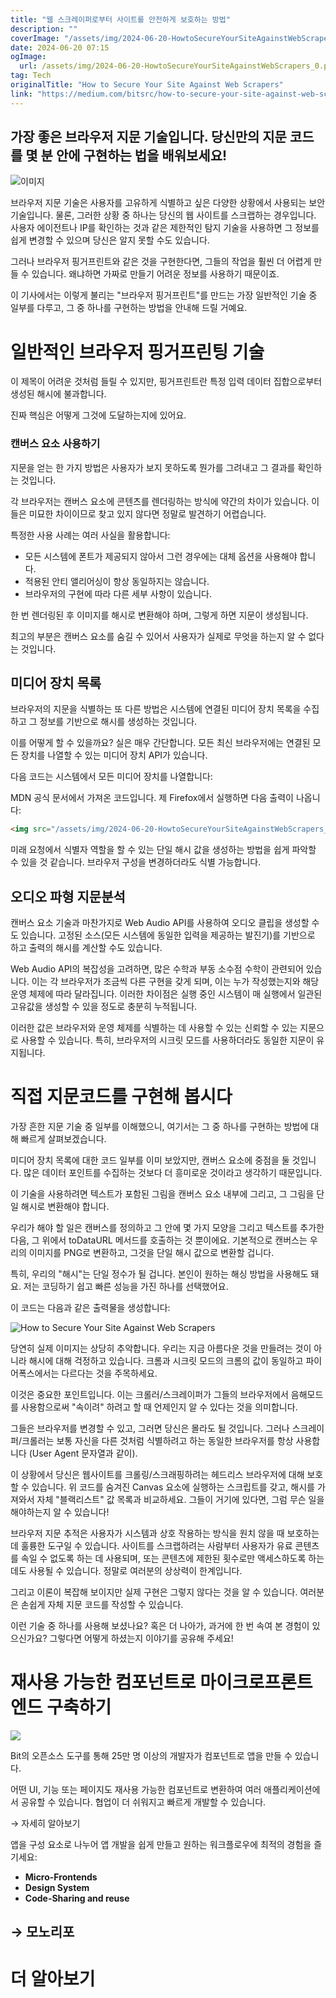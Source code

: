 ```yaml
---
title: "웹 스크레이퍼로부터 사이트를 안전하게 보호하는 방법"
description: ""
coverImage: "/assets/img/2024-06-20-HowtoSecureYourSiteAgainstWebScrapers_0.png"
date: 2024-06-20 07:15
ogImage: 
  url: /assets/img/2024-06-20-HowtoSecureYourSiteAgainstWebScrapers_0.png
tag: Tech
originalTitle: "How to Secure Your Site Against Web Scrapers"
link: "https://medium.com/bitsrc/how-to-secure-your-site-against-web-scrapers-the-best-browser-fingerprinting-techniques-9b0a996efb91"
---
```



## 가장 좋은 브라우저 지문 기술입니다. 당신만의 지문 코드를 몇 분 안에 구현하는 법을 배워보세요!

![이미지](/assets/img/2024-06-20-HowtoSecureYourSiteAgainstWebScrapers_0.png)

브라우저 지문 기술은 사용자를 고유하게 식별하고 싶은 다양한 상황에서 사용되는 보안 기술입니다. 물론, 그러한 상황 중 하나는 당신의 웹 사이트를 스크랩하는 경우입니다. 사용자 에이전트나 IP를 확인하는 것과 같은 제한적인 탐지 기술을 사용하면 그 정보를 쉽게 변경할 수 있으며 당신은 알지 못할 수도 있습니다.

<div class="content-ad"></div>

그러나 브라우저 핑거프린트와 같은 것을 구현한다면, 그들의 작업을 훨씬 더 어렵게 만들 수 있습니다. 왜냐하면 가짜로 만들기 어려운 정보를 사용하기 때문이죠.

이 기사에서는 이렇게 불리는 "브라우저 핑거프린트"를 만드는 가장 일반적인 기술 중 일부를 다루고, 그 중 하나를 구현하는 방법을 안내해 드릴 거예요.

# 일반적인 브라우저 핑거프린팅 기술

이 제목이 어려운 것처럼 들릴 수 있지만, 핑거프린트란 특정 입력 데이터 집합으로부터 생성된 해시에 불과합니다.

<div class="content-ad"></div>

진짜 핵심은 어떻게 그것에 도달하는지에 있어요.

### 캔버스 요소 사용하기

지문을 얻는 한 가지 방법은 사용자가 보지 못하도록 뭔가를 그려내고 그 결과를 확인하는 것입니다.

각 브라우저는 캔버스 요소에 콘텐츠를 렌더링하는 방식에 약간의 차이가 있습니다. 이들은 미묘한 차이이므로 찾고 있지 않다면 정말로 발견하기 어렵습니다.

<div class="content-ad"></div>

특정한 사용 사례는 여러 사실을 활용합니다:

- 모든 시스템에 폰트가 제공되지 않아서 그런 경우에는 대체 옵션을 사용해야 합니다.
- 적용된 안티 앨리어싱이 항상 동일하지는 않습니다.
- 브라우저의 구현에 따라 다른 세부 사항이 있습니다.

한 번 렌더링된 후 이미지를 해시로 변환해야 하며, 그렇게 하면 지문이 생성됩니다.

최고의 부분은 캔버스 요소를 숨길 수 있어서 사용자가 실제로 무엇을 하는지 알 수 없다는 것입니다.

<div class="content-ad"></div>

## 미디어 장치 목록

브라우저의 지문을 식별하는 또 다른 방법은 시스템에 연결된 미디어 장치 목록을 수집하고 그 정보를 기반으로 해시를 생성하는 것입니다.

이를 어떻게 할 수 있을까요? 실은 매우 간단합니다. 모든 최신 브라우저에는 연결된 모든 장치를 나열할 수 있는 미디어 장치 API가 있습니다.

다음 코드는 시스템에서 모든 미디어 장치를 나열합니다:

<div class="content-ad"></div>

MDN 공식 문서에서 가져온 코드입니다. 제 Firefox에서 실행하면 다음 출력이 나옵니다:

```html
<img src="/assets/img/2024-06-20-HowtoSecureYourSiteAgainstWebScrapers_1.png" />
```

미래 요청에서 식별자 역할을 할 수 있는 단일 해시 값을 생성하는 방법을 쉽게 파악할 수 있을 것 같습니다. 브라우저 구성을 변경하더라도 식별 가능합니다.

## 오디오 파형 지문분석

<div class="content-ad"></div>

캔버스 요소 기술과 마찬가지로 Web Audio API를 사용하여 오디오 클립을 생성할 수도 있습니다. 고정된 소스(모든 시스템에 동일한 입력을 제공하는 발진기)를 기반으로 하고 출력의 해시를 계산할 수도 있습니다.

Web Audio API의 복잡성을 고려하면, 많은 수학과 부동 소수점 수학이 관련되어 있습니다. 이는 각 브라우저가 조금씩 다른 구현을 갖게 되며, 이는 누가 작성했는지와 해당 운영 체제에 따라 달라집니다. 이러한 차이점은 실행 중인 시스템이 매 실행에서 일관된 고유값을 생성할 수 있을 정도로 충분히 누적됩니다.

이러한 값은 브라우저와 운영 체제를 식별하는 데 사용할 수 있는 신뢰할 수 있는 지문으로 사용할 수 있습니다. 특히, 브라우저의 시크릿 모드를 사용하더라도 동일한 지문이 유지됩니다.

<div class="content-ad"></div>

# 직접 지문코드를 구현해 봅시다

가장 흔한 지문 기술 중 일부를 이해했으니, 여기서는 그 중 하나를 구현하는 방법에 대해 빠르게 살펴보겠습니다.

미디어 장치 목록에 대한 코드 일부를 이미 보았지만, 캔버스 요소에 중점을 둘 것입니다. 많은 데이터 포인트를 수집하는 것보다 더 흥미로운 것이라고 생각하기 때문입니다.

이 기술을 사용하려면 텍스트가 포함된 그림을 캔버스 요소 내부에 그리고, 그 그림을 단일 해시로 변환해야 합니다.

<div class="content-ad"></div>

우리가 해야 할 일은 캔버스를 정의하고 그 안에 몇 가지 모양을 그리고 텍스트를 추가한 다음, 그 위에서 toDataURL 메서드를 호출하는 것 뿐이에요. 기본적으로 캔버스는 우리의 이미지를 PNG로 변환하고, 그것을 단일 해시 값으로 변환할 겁니다.

특히, 우리의 "해시"는 단일 정수가 될 겁니다. 본인이 원하는 해싱 방법을 사용해도 돼요. 저는 코딩하기 쉽고 빠른 성능을 가진 하나를 선택했어요.

이 코드는 다음과 같은 출력물을 생성합니다:

![How to Secure Your Site Against Web Scrapers](/assets/img/2024-06-20-HowtoSecureYourSiteAgainstWebScrapers_2.png)

<div class="content-ad"></div>

당연히 실제 이미지는 상당히 추악합니다. 우리는 지금 아름다운 것을 만들려는 것이 아니라 해시에 대해 걱정하고 있습니다. 크롬과 시크릿 모드의 크롬의 값이 동일하고 파이어폭스에서는 다르다는 것을 주목하세요.

이것은 중요한 포인트입니다. 이는 크롤러/스크레이퍼가 그들의 브라우저에서 음해모드를 사용함으로써 "속이려" 하려고 할 때 언제인지 알 수 있다는 것을 의미합니다.

그들은 브라우저를 변경할 수 있고, 그러면 당신은 몰라도 될 것입니다. 그러나 스크레이퍼/크롤러는 보통 자신을 다른 것처럼 식별하려고 하는 동일한 브라우저를 항상 사용합니다 (User Agent 문자열과 같이).

이 상황에서 당신은 웹사이트를 크롤링/스크래핑하려는 헤드리스 브라우저에 대해 보호할 수 있습니다. 위 코드를 숨겨진 Canvas 요소에 실행하는 스크립트를 갖고, 해시를 가져와서 자체 "블랙리스트" 값 목록과 비교하세요. 그들이 거기에 있다면, 그럼 무슨 일을 해야하는지 알 수 있습니다!

<div class="content-ad"></div>

브라우저 지문 추적은 사용자가 시스템과 상호 작용하는 방식을 원치 않을 때 보호하는 데 훌륭한 도구일 수 있습니다. 사이트를 스크랩하려는 사람부터 사용자가 유료 콘텐츠를 속일 수 없도록 하는 데 사용되며, 또는 콘텐츠에 제한된 횟수로만 액세스하도록 하는 데도 사용될 수 있습니다. 정말로 여러분의 상상력이 한계입니다.

그리고 이론이 복잡해 보이지만 실제 구현은 그렇지 않다는 것을 알 수 있습니다. 여러분은 손쉽게 자체 지문 코드를 작성할 수 있습니다.

이런 기술 중 하나를 사용해 보셨나요? 혹은 더 나아가, 과거에 한 번 속여 본 경험이 있으신가요? 그렇다면 어떻게 하셨는지 이야기를 공유해 주세요!

# 재사용 가능한 컴포넌트로 마이크로프론트엔드 구축하기

<div class="content-ad"></div>

<img src="/assets/img/2024-06-20-HowtoSecureYourSiteAgainstWebScrapers_3.png" />

Bit의 오픈소스 도구를 통해 25만 명 이상의 개발자가 컴포넌트로 앱을 만들 수 있습니다.

어떤 UI, 기능 또는 페이지도 재사용 가능한 컴포넌트로 변환하여 여러 애플리케이션에서 공유할 수 있습니다. 협업이 더 쉬워지고 빠르게 개발할 수 있습니다.

→ 자세히 알아보기

<div class="content-ad"></div>

앱을 구성 요소로 나누어 앱 개발을 쉽게 만들고 원하는 워크플로우에 최적의 경험을 즐기세요:

- **Micro-Frontends**   
- **Design System**   
- **Code-Sharing and reuse**  

<div class="content-ad"></div>

## → 모노리포

# 더 알아보기
